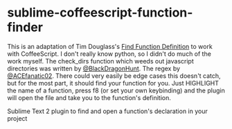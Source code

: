 sublime-coffeescript-function-finder
================================

This is an adaptation of Tim Douglass's [Find Function Definition](https://github.com/timdouglas/sublime-find-function-definition) to work with CoffeeScript. I don't really know python, so I didn't do much of the work myself.  The check_dirs function which weeds out javascript directories was written by [@BlackDragonHunt](https://github.com/BlackDragonHunt). The regex by [@ACEfanatic02](https://github.com/ACEfanatic02). There could very easily be edge cases this doesn't catch, but for the most part, it should find your function for you. Just HIGHLIGHT the name of a function, press f8 (or set your own keybinding) and the plugin will open the file and take you to the function's definition.

Sublime Text 2 plugin to find and open a function's declaration in your project
